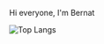 Hi everyone, I'm Bernat

![Top Langs](https://github-readme-stats.vercel.app/api/top-langs/?username=Bernatmago&layout=compact)
